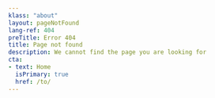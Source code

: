 ```yaml
---
klass: "about"
layout: pageNotFound
lang-ref: 404
preTitle: Error 404
title: Page not found
description: We cannot find the page you are looking for
cta:
- text: Home
  isPrimary: true
  href: /to/
---
```

